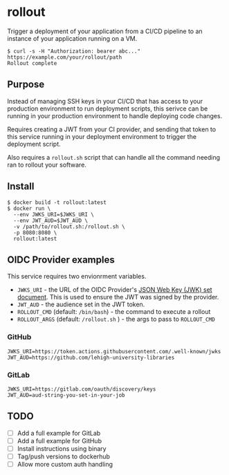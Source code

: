 # rollout

Trigger a deployment of your application from a CI/CD pipeline to an instance of your application running on a VM.

```
$ curl -s -H "Authorization: bearer abc..." https://example.com/your/rollout/path
Rollout complete
```

## Purpose

Instead of managing SSH keys in your CI/CD that has access to your production environment to run deployment scripts, this serivce can be running in your production environment to handle deploying code changes.

Requires creating a JWT from your CI provider, and sending that token to this service running in your deployment environment to trigger the deployment script.

Also requires a `rollout.sh` script that can handle all the command needing ran to rollout your software.

## Install

```
$ docker build -t rollout:latest
$ docker run \
  --env JWKS_URI=$JWKS_URI \
  --env JWT_AUD=$JWT_AUD \
  -v /path/to/rollout.sh:/rollout.sh \
  -p 8080:8080 \
  rollout:latest
```

## OIDC Provider examples

This service requires two envionrment variables.

- `JWKS_URI` - the URL of the OIDC Provider's [JSON Web Key (JWK) set document](https://www.rfc-editor.org/info/rfc7517). This is used to ensure the JWT was signed by the provider.
- `JWT_AUD` - the audience set in the JWT token.
- `ROLLOUT_CMD` (default: `/bin/bash`) - the command to execute a rollout
- `ROLLOUT_ARGS` (default: `/rollout.sh` ) - the args to pass to `ROLLOUT_CMD`

### GitHub

```
JWKS_URI=https://token.actions.githubusercontent.com/.well-known/jwks
JWT_AUD=https://github.com/lehigh-university-libraries
```

### GitLab

```
JWKS_URI=https://gitlab.com/oauth/discovery/keys
JWT_AUD=aud-string-you-set-in-your-job
```

## TODO

- [ ] Add a full example for GitLab
- [ ] Add a full example for GitHub
- [ ] Install instructions using binary
- [ ] Tag/push versions to dockerhub
- [ ] Allow more custom auth handling
